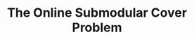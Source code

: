 ---
title: "The Online Submodular Cover Problem"
collection: publications
coauthors: 'Anupam Gupta'
permalink: /publication/osubcov
venue: 'SODA 2020'
paperurl: 'https://epubs.siam.org/doi/10.1137/1.9781611975994.94'
---
